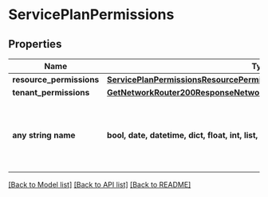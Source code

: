 # ServicePlanPermissions


## Properties
Name | Type | Description | Notes
------------ | ------------- | ------------- | -------------
**resource_permissions** | [**ServicePlanPermissionsResourcePermissions**](ServicePlanPermissionsResourcePermissions.md) |  | [optional] 
**tenant_permissions** | [**GetNetworkRouter200ResponseNetworkRouterPermissionsTenantPermissions**](GetNetworkRouter200ResponseNetworkRouterPermissionsTenantPermissions.md) |  | [optional] 
**any string name** | **bool, date, datetime, dict, float, int, list, str, none_type** | any string name can be used but the value must be the correct type | [optional]

[[Back to Model list]](../README.md#documentation-for-models) [[Back to API list]](../README.md#documentation-for-api-endpoints) [[Back to README]](../README.md)


